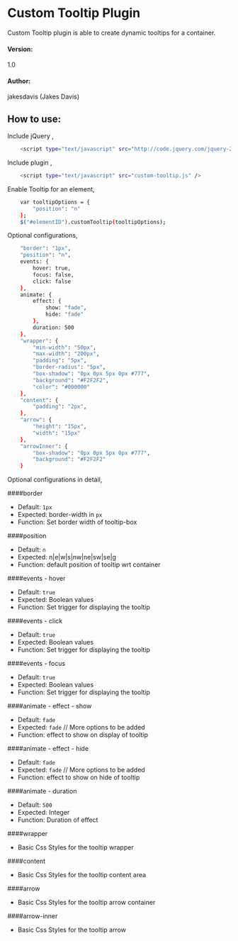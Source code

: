 # Custom Tooltip Plugin
Custom Tooltip plugin is able to create dynamic tooltips for a container.

#### Version: 
1.0

#### Author: 
jakesdavis (Jakes Davis)

## How to use:

Include jQuery ,
```sh
	<script type="text/javascript" src="http://code.jquery.com/jquery-2.1.3.min.js" />
```
Include plugin ,
```sh
	<script type="text/javascript" src="custom-tooltip.js" />
```	
Enable Tooltip for an element,
```sh
	var tooltipOptions = {
		"position": "n"
	};
	$("#elementID").customTooltip(tooltipOptions);
```	
Optional configurations,
```sh
	"border": "1px",
	"position": "n",
	events: {
		hover: true,
		focus: false,
		click: false
	},
	animate: {
		effect: {
			show: "fade",
			hide: "fade"
		},
		duration: 500
	},
	"wrapper": {
		"min-width": "50px",
		"max-width": "200px",
		"padding": "5px",
		"border-radius": "5px",
		"box-shadow": "0px 0px 5px 0px #777",
		"background": "#F2F2F2",
		"color": "#000000"
	},
	"content": {
		"padding": "2px",
	},
	"arrow": {
		"height": "15px",
		"width": "15px"
	},
	"arrowInner": {
		"box-shadow": "0px 0px 5px 0px #777",
		"background": "#F2F2F2"
	}
```	
Optional configurations in detail,

####border

 - Default: `1px`  
 - Expected: border-width in `px`
 - Function: Set border width of tooltip-box
 
####position

 - Default: `n`  
 - Expected: n|e|w|s|nw|ne|sw|se|g
 - Function: default position of tooltip wrt container
 
####events - hover

 - Default: `true`  
 - Expected: Boolean values
 - Function: Set trigger for displaying the tooltip

####events - click

 - Default: `true`  
 - Expected: Boolean values
 - Function: Set trigger for displaying the tooltip
 
####events - focus

 - Default: `true`  
 - Expected: Boolean values
 - Function: Set trigger for displaying the tooltip

####animate - effect - show

 - Default: `fade`
 - Expected: `fade` // More options to be added 
 - Function: effect to show on display of tooltip
 
####animate - effect - hide

 - Default: `fade`
 - Expected: `fade` // More options to be added 
 - Function: effect to show on hide of tooltip
 
####animate - duration

 - Default: `500`  
 - Expected: Integer
 - Function: Duration of effect
 
####wrapper

 - Basic Css Styles for the tooltip wrapper
 
####content

 - Basic Css Styles for the tooltip content area
 
####arrow

 - Basic Css Styles for the tooltip arrow container
 
####arrow-inner

 - Basic Css Styles for the tooltip arrow
